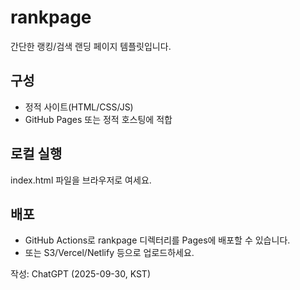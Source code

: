 # rankpage

간단한 랭킹/검색 랜딩 페이지 템플릿입니다.

## 구성
- 정적 사이트(HTML/CSS/JS)
- GitHub Pages 또는 정적 호스팅에 적합

## 로컬 실행
index.html 파일을 브라우저로 여세요.

## 배포
- GitHub Actions로 rankpage 디렉터리를 Pages에 배포할 수 있습니다.
- 또는 S3/Vercel/Netlify 등으로 업로드하세요.

작성: ChatGPT (2025-09-30, KST)

